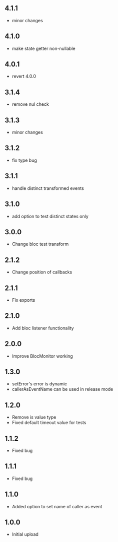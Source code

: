 ## 4.1.1

- minor changes

## 4.1.0

- make state getter non-nullable

## 4.0.1

- revert 4.0.0

## 3.1.4

- remove nul check

## 3.1.3

- minor changes

## 3.1.2

- fix type bug

## 3.1.1

- handle distinct transformed events

## 3.1.0

- add option to test distinct states only

## 3.0.0

- Change bloc test transform

## 2.1.2

- Change position of callbacks

## 2.1.1

- Fix exports

## 2.1.0

- Add bloc listener functionality

## 2.0.0

- Improve BlocMonitor working

## 1.3.0

- setError's error is dynamic
- callerAsEventName can be used in release mode

## 1.2.0

- Remove is value type
- Fixed default timeout value for tests

## 1.1.2

- Fixed bug

## 1.1.1

- Fixed bug

## 1.1.0

- Added option to set name of caller as event

## 1.0.0

- Initial upload
